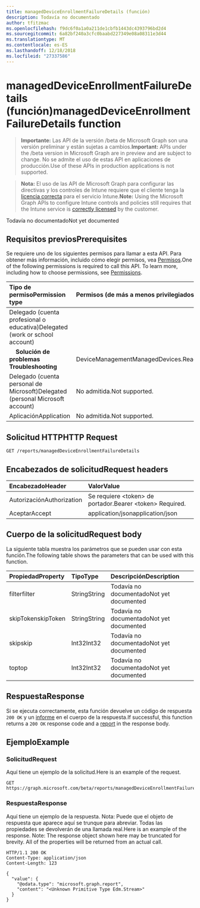 ```yaml
---
title: managedDeviceEnrollmentFailureDetails (función)
description: Todavía no documentado
author: tfitzmac
ms.openlocfilehash: f9dc6f0a1a0a211de1cbfb1443dc4393796bd2d4
ms.sourcegitcommit: 6a82bf240a3cfc0baabd227349e08a08311e3d44
ms.translationtype: MT
ms.contentlocale: es-ES
ms.lasthandoff: 12/18/2018
ms.locfileid: "27337586"
---
```

# <a name="manageddeviceenrollmentfailuredetails-function"></a><span data-ttu-id="24191-103">managedDeviceEnrollmentFailureDetails (función)</span><span class="sxs-lookup"><span data-stu-id="24191-103">managedDeviceEnrollmentFailureDetails function</span></span>

> <span data-ttu-id="24191-104">**Importante:** Las API de la versión /beta de Microsoft Graph son una versión preliminar y están sujetas a cambios.</span><span class="sxs-lookup"><span data-stu-id="24191-104">**Important:** APIs under the /beta version in Microsoft Graph are in preview and are subject to change.</span></span> <span data-ttu-id="24191-105">No se admite el uso de estas API en aplicaciones de producción.</span><span class="sxs-lookup"><span data-stu-id="24191-105">Use of these APIs in production applications is not supported.</span></span>

> <span data-ttu-id="24191-106">**Nota:** El uso de las API de Microsoft Graph para configurar las directivas y los controles de Intune requiere que el cliente tenga la [licencia correcta](https://go.microsoft.com/fwlink/?linkid=839381) para el servicio Intune.</span><span class="sxs-lookup"><span data-stu-id="24191-106">**Note:** Using the Microsoft Graph APIs to configure Intune controls and policies still requires that the Intune service is [correctly licensed](https://go.microsoft.com/fwlink/?linkid=839381) by the customer.</span></span>

<span data-ttu-id="24191-107">Todavía no documentado</span><span class="sxs-lookup"><span data-stu-id="24191-107">Not yet documented</span></span>
## <a name="prerequisites"></a><span data-ttu-id="24191-108">Requisitos previos</span><span class="sxs-lookup"><span data-stu-id="24191-108">Prerequisites</span></span>
<span data-ttu-id="24191-p102">Se requiere uno de los siguientes permisos para llamar a esta API. Para obtener más información, incluido cómo elegir permisos, vea [Permisos](/graph/permissions-reference).</span><span class="sxs-lookup"><span data-stu-id="24191-p102">One of the following permissions is required to call this API. To learn more, including how to choose permissions, see [Permissions](/graph/permissions-reference).</span></span>

|<span data-ttu-id="24191-111">Tipo de permiso</span><span class="sxs-lookup"><span data-stu-id="24191-111">Permission type</span></span>|<span data-ttu-id="24191-112">Permisos (de más a menos privilegiados)</span><span class="sxs-lookup"><span data-stu-id="24191-112">Permissions (from most to least privileged)</span></span>|
|:---|:---|
|<span data-ttu-id="24191-113">Delegado (cuenta profesional o educativa)</span><span class="sxs-lookup"><span data-stu-id="24191-113">Delegated (work or school account)</span></span>||
| <span data-ttu-id="24191-114">&nbsp; &nbsp; **Solución de problemas**</span><span class="sxs-lookup"><span data-stu-id="24191-114">&nbsp; &nbsp; **Troubleshooting**</span></span> | <span data-ttu-id="24191-115">DeviceManagementManagedDevices.ReadWrite.All</span><span class="sxs-lookup"><span data-stu-id="24191-115">DeviceManagementManagedDevices.ReadWrite.All</span></span>|
|<span data-ttu-id="24191-116">Delegado (cuenta personal de Microsoft)</span><span class="sxs-lookup"><span data-stu-id="24191-116">Delegated (personal Microsoft account)</span></span>|<span data-ttu-id="24191-117">No admitida.</span><span class="sxs-lookup"><span data-stu-id="24191-117">Not supported.</span></span>|
|<span data-ttu-id="24191-118">Aplicación</span><span class="sxs-lookup"><span data-stu-id="24191-118">Application</span></span>|<span data-ttu-id="24191-119">No admitida.</span><span class="sxs-lookup"><span data-stu-id="24191-119">Not supported.</span></span>|

## <a name="http-request"></a><span data-ttu-id="24191-120">Solicitud HTTP</span><span class="sxs-lookup"><span data-stu-id="24191-120">HTTP Request</span></span>
<!-- {
  "blockType": "ignored"
}
-->
``` http
GET /reports/managedDeviceEnrollmentFailureDetails
```

## <a name="request-headers"></a><span data-ttu-id="24191-121">Encabezados de solicitud</span><span class="sxs-lookup"><span data-stu-id="24191-121">Request headers</span></span>
|<span data-ttu-id="24191-122">Encabezado</span><span class="sxs-lookup"><span data-stu-id="24191-122">Header</span></span>|<span data-ttu-id="24191-123">Valor</span><span class="sxs-lookup"><span data-stu-id="24191-123">Value</span></span>|
|:---|:---|
|<span data-ttu-id="24191-124">Autorización</span><span class="sxs-lookup"><span data-stu-id="24191-124">Authorization</span></span>|<span data-ttu-id="24191-125">Se requiere &lt;token&gt; de portador.</span><span class="sxs-lookup"><span data-stu-id="24191-125">Bearer &lt;token&gt; Required.</span></span>|
|<span data-ttu-id="24191-126">Aceptar</span><span class="sxs-lookup"><span data-stu-id="24191-126">Accept</span></span>|<span data-ttu-id="24191-127">application/json</span><span class="sxs-lookup"><span data-stu-id="24191-127">application/json</span></span>|

## <a name="request-body"></a><span data-ttu-id="24191-128">Cuerpo de la solicitud</span><span class="sxs-lookup"><span data-stu-id="24191-128">Request body</span></span>
<span data-ttu-id="24191-129">La siguiente tabla muestra los parámetros que se pueden usar con esta función.</span><span class="sxs-lookup"><span data-stu-id="24191-129">The following table shows the parameters that can be used with this function.</span></span>

|<span data-ttu-id="24191-130">Propiedad</span><span class="sxs-lookup"><span data-stu-id="24191-130">Property</span></span>|<span data-ttu-id="24191-131">Tipo</span><span class="sxs-lookup"><span data-stu-id="24191-131">Type</span></span>|<span data-ttu-id="24191-132">Descripción</span><span class="sxs-lookup"><span data-stu-id="24191-132">Description</span></span>|
|:---|:---|:---|
|<span data-ttu-id="24191-133">filter</span><span class="sxs-lookup"><span data-stu-id="24191-133">filter</span></span>|<span data-ttu-id="24191-134">String</span><span class="sxs-lookup"><span data-stu-id="24191-134">String</span></span>|<span data-ttu-id="24191-135">Todavía no documentado</span><span class="sxs-lookup"><span data-stu-id="24191-135">Not yet documented</span></span>|
|<span data-ttu-id="24191-136">skipToken</span><span class="sxs-lookup"><span data-stu-id="24191-136">skipToken</span></span>|<span data-ttu-id="24191-137">String</span><span class="sxs-lookup"><span data-stu-id="24191-137">String</span></span>|<span data-ttu-id="24191-138">Todavía no documentado</span><span class="sxs-lookup"><span data-stu-id="24191-138">Not yet documented</span></span>|
|<span data-ttu-id="24191-139">skip</span><span class="sxs-lookup"><span data-stu-id="24191-139">skip</span></span>|<span data-ttu-id="24191-140">Int32</span><span class="sxs-lookup"><span data-stu-id="24191-140">Int32</span></span>|<span data-ttu-id="24191-141">Todavía no documentado</span><span class="sxs-lookup"><span data-stu-id="24191-141">Not yet documented</span></span>|
|<span data-ttu-id="24191-142">top</span><span class="sxs-lookup"><span data-stu-id="24191-142">top</span></span>|<span data-ttu-id="24191-143">Int32</span><span class="sxs-lookup"><span data-stu-id="24191-143">Int32</span></span>|<span data-ttu-id="24191-144">Todavía no documentado</span><span class="sxs-lookup"><span data-stu-id="24191-144">Not yet documented</span></span>|



## <a name="response"></a><span data-ttu-id="24191-145">Respuesta</span><span class="sxs-lookup"><span data-stu-id="24191-145">Response</span></span>
<span data-ttu-id="24191-146">Si se ejecuta correctamente, esta función devuelve un código de respuesta `200 OK` y un [informe](../resources/intune-shared-report.md) en el cuerpo de la respuesta.</span><span class="sxs-lookup"><span data-stu-id="24191-146">If successful, this function returns a `200 OK` response code and a [report](../resources/intune-shared-report.md) in the response body.</span></span>

## <a name="example"></a><span data-ttu-id="24191-147">Ejemplo</span><span class="sxs-lookup"><span data-stu-id="24191-147">Example</span></span>
### <a name="request"></a><span data-ttu-id="24191-148">Solicitud</span><span class="sxs-lookup"><span data-stu-id="24191-148">Request</span></span>
<span data-ttu-id="24191-149">Aquí tiene un ejemplo de la solicitud.</span><span class="sxs-lookup"><span data-stu-id="24191-149">Here is an example of the request.</span></span>
``` http
GET https://graph.microsoft.com/beta/reports/managedDeviceEnrollmentFailureDetails(skip=4,top=3,filter='parameterValue',skipToken='parameterValue')
```

### <a name="response"></a><span data-ttu-id="24191-150">Respuesta</span><span class="sxs-lookup"><span data-stu-id="24191-150">Response</span></span>
<span data-ttu-id="24191-p103">Aquí tiene un ejemplo de la respuesta. Nota: Puede que el objeto de respuesta que aparece aquí se trunque para abreviar. Todas las propiedades se devolverán de una llamada real.</span><span class="sxs-lookup"><span data-stu-id="24191-p103">Here is an example of the response. Note: The response object shown here may be truncated for brevity. All of the properties will be returned from an actual call.</span></span>
``` http
HTTP/1.1 200 OK
Content-Type: application/json
Content-Length: 123

{
  "value": {
    "@odata.type": "microsoft.graph.report",
    "content": "<Unknown Primitive Type Edm.Stream>"
  }
}
```



